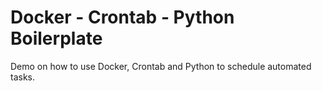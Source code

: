# Docker - Crontab - Python Boilerplate
Demo on how to use Docker, Crontab and Python to schedule automated tasks.
